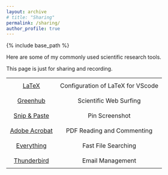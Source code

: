 ```yaml
---
layout: archive
# title: "Sharing"
permalink: /sharing/
author_profile: true
---
```


{% include base_path %}

Here are some of my commonly used scientific research tools.  
  
This page is just for sharing and recording.

<style>
  table {
    width: 100%; /* Make the table fill its container */
    border-collapse: collapse;
    font-size: 16px;
    border: 0px;
  }

  td {
    text-align: center; /* Center-align text in all cells */
    padding: 10px; /* Add some padding for spacing */
    border: 0px;
  }
</style>

<table>
  <tr>
    <td><a href="https://zhuanlan.zhihu.com/p/166523064">LaTeX</a></td>
    <td>Configuration of LaTeX for VScode</td>
  </tr>
  <tr>
    <td><a href="https://greenhubtx.ga">Greenhub</a></td>
    <td>Scientific Web Surfing</td>
  </tr>
  <tr>
    <td><a href="https://www.snipaste.com">Snip & Paste</a></td>
    <td>Pin Screenshot</td>
  </tr>
  <tr>
    <td><a href="https://pan.baidu.com/s/1NhUqkQQiLPRPITdQu9BdIg?pwd=v7y9">Adobe Acrobat</a></td>
    <td>PDF Reading and Commenting</td>
  </tr>
  <tr>
    <td><a href="https://www.voidtools.com/zh-cn/downloads">Everything</a></td>
    <td>Fast File Searching</td>
  </tr>
  <tr>
    <td><a href="https://www.thunderbird.net">Thunderbird</a></td>
    <td>Email Management</td>
  </tr>
  <!-- <tr>
    <td><a href="https://jiro-m.github.io/sharing/LaTeX_Template.rar">LaTeX Template</a></td>
    <td>Templates for Several Journals and Conferences</td>
  </tr> -->
</table>
